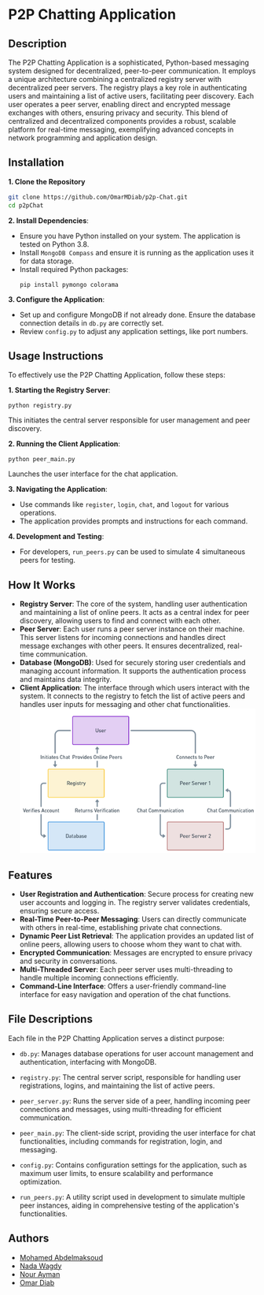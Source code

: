 # P2P Chatting Application

## Description
The P2P Chatting Application is a sophisticated, Python-based messaging system designed for decentralized, peer-to-peer communication. It employs a unique architecture combining a centralized registry server with decentralized peer servers. The registry plays a key role in authenticating users and maintaining a list of active users, facilitating peer discovery. Each user operates a peer server, enabling direct and encrypted message exchanges with others, ensuring privacy and security. This blend of centralized and decentralized components provides a robust, scalable platform for real-time messaging, exemplifying advanced concepts in network programming and application design.

## Installation
**1. Clone the Repository**
```bash
git clone https://github.com/OmarMDiab/p2p-Chat.git
cd p2pChat
```

**2. Install Dependencies**:
- Ensure you have Python installed on your system. The application is tested on Python 3.8.
- Install `MongoDB Compass` and ensure it is running as the application uses it for data storage.
- Install required Python packages:
  ```
  pip install pymongo colorama
  ```

**3. Configure the Application**:
- Set up and configure MongoDB if not already done. Ensure the database connection details in `db.py` are correctly set.
- Review `config.py` to adjust any application settings, like port numbers.

## Usage Instructions

To effectively use the P2P Chatting Application, follow these steps:

**1. Starting the Registry Server**:
```
python registry.py
```
This initiates the central server responsible for user management and peer discovery.

**2. Running the Client Application**:
```
python peer_main.py
```
Launches the user interface for the chat application.

**3. Navigating the Application**:
- Use commands like `register`, `login`, `chat`, and `logout` for various operations.
- The application provides prompts and instructions for each command.

**4. Development and Testing**:
- For developers, `run_peers.py` can be used to simulate 4 simultaneous peers for testing.

## How It Works
- **Registry Server**: The core of the system, handling user authentication and maintaining a list of online peers. It acts as a central index for peer discovery, allowing users to find and connect with each other.
- **Peer Server**: Each user runs a peer server instance on their machine. This server listens for incoming connections and handles direct message exchanges with other peers. It ensures decentralized, real-time communication.
- **Database (MongoDB)**: Used for securely storing user credentials and managing account information. It supports the authentication process and maintains data integrity.
- **Client Application**: The interface through which users interact with the system. It connects to the registry to fetch the list of active peers and handles user inputs for messaging and other chat functionalities.
![Architecture Diagram](https://github.com/OmarMDiab/p2p-Chat/blob/main/Architecture.png?raw=true)


## Features
- **User Registration and Authentication**: Secure process for creating new user accounts and logging in. The registry server validates credentials, ensuring secure access.
- **Real-Time Peer-to-Peer Messaging**: Users can directly communicate with others in real-time, establishing private chat connections.
- **Dynamic Peer List Retrieval**: The application provides an updated list of online peers, allowing users to choose whom they want to chat with.
- **Encrypted Communication**: Messages are encrypted to ensure privacy and security in conversations.
- **Multi-Threaded Server**: Each peer server uses multi-threading to handle multiple incoming connections efficiently.
- **Command-Line Interface**: Offers a user-friendly command-line interface for easy navigation and operation of the chat functions.


## File Descriptions

Each file in the P2P Chatting Application serves a distinct purpose:

- `db.py`: Manages database operations for user account management and authentication, interfacing with MongoDB.

- `registry.py`: The central server script, responsible for handling user registrations, logins, and maintaining the list of active peers.

- `peer_server.py`: Runs the server side of a peer, handling incoming peer connections and messages, using multi-threading for efficient communication.

- `peer_main.py`: The client-side script, providing the user interface for chat functionalities, including commands for registration, login, and messaging.

- `config.py`: Contains configuration settings for the application, such as maximum user limits, to ensure scalability and performance optimization.

- `run_peers.py`: A utility script used in development to simulate multiple peer instances, aiding in comprehensive testing of the application's functionalities.




## Authors
- [Mohamed Abdelmaksoud](https://github.com/helmy162)
- [Nada Wagdy](https://github.com/nadaWagdy)
- [Nour Ayman](https://github.com/NourAbouElMakarem)
- [Omar Diab](https://github.com/OmarMDiab)
